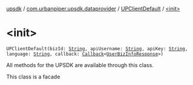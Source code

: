 [upsdk](../../index.md) / [com.urbanpiper.upsdk.dataprovider](../index.md) / [UPClientDefault](index.md) / [&lt;init&gt;](./-init-.md)

# &lt;init&gt;

`UPClientDefault(bizId: `[`String`](https://kotlinlang.org/api/latest/jvm/stdlib/kotlin/-string/index.html)`, apiUsername: `[`String`](https://kotlinlang.org/api/latest/jvm/stdlib/kotlin/-string/index.html)`, apiKey: `[`String`](https://kotlinlang.org/api/latest/jvm/stdlib/kotlin/-string/index.html)`, language: `[`String`](https://kotlinlang.org/api/latest/jvm/stdlib/kotlin/-string/index.html)`, callback: `[`Callback`](../-callback/index.md)`<`[`UserBizInfoResponse`](../../com.urbanpiper.upsdk.model.networkresponse/-user-biz-info-response/index.md)`>)`

All methods for the UPSDK are available through
this class.

This class is a facade

